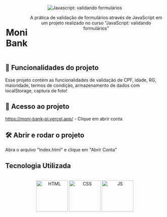 <p align="center"> <img src="https://imgur.com/mIBmcEL.png" alt="Javascript: validando formulários"> </p>
<div style="display: flex;" align="center"><br>
<h1>Moni Bank</h1>
A prática de validação de formulários através de JavaScript em um projeto realizado no curso "JavaScript: validando formulários"

</div>



##  :hammer: Funcionalidades do projeto
Esse projeto contém as funcionalidades de validação de CPF, idade, RG, maioridade, termos de condição, armazenamento de dados com localStorage, captura de foto!

## :file_folder: Acesso ao projeto
https://moni-bank-pi.vercel.app/ - Clique em abrir conta

## :hammer_and_wrench: Abrir e rodar o projeto
Abra o arquivo "Index.html" e clique em "Abrir Conta"


## Tecnologia Utilizada
<div style="display: inline_block" align="center"><br>
  <center><img align="center" alt="HTML" height="100" width="100" src="https://user-images.githubusercontent.com/121250213/233282210-2732ec05-13f8-4160-a2ff-0f75621f0228.png">
  <img align="center" alt="CSS" height="100" width="100" src="https://user-images.githubusercontent.com/121250213/233278515-41389f2e-8436-4b82-8bbe-67c236cdfbeb.png">
     <img align="center" alt="JS" height="100" width="100" src="https://github.com/GabrielFMontoni/challenge-schneider/assets/121250213/57b5193d-ff02-446a-8dd5-4c45294e12b4">
  </center>
</div>
